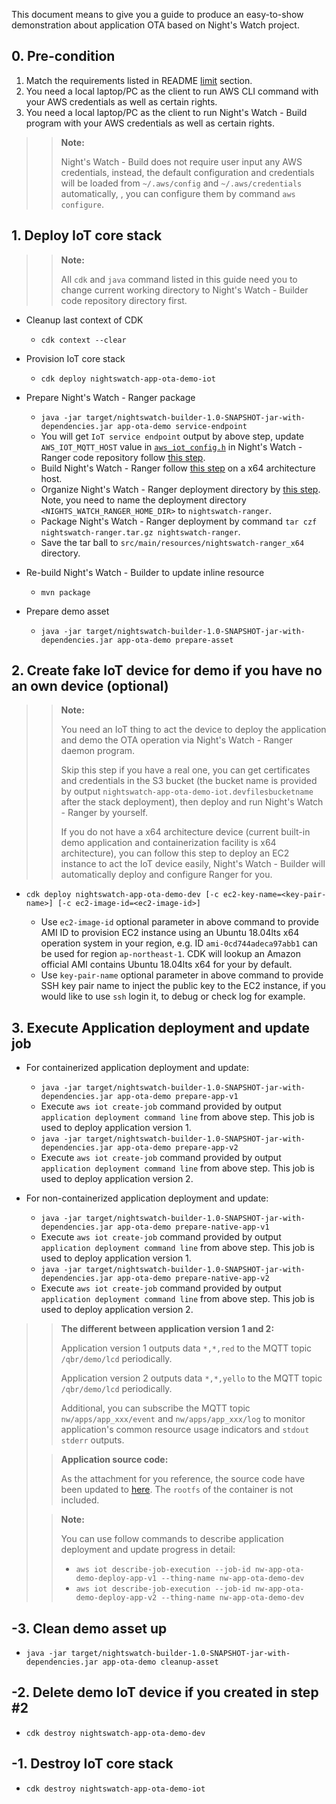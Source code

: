 This document means to give you a guide to produce an easy-to-show demonstration about application OTA based on Night's Watch project.

## 0. Pre-condition

1. Match the requirements listed in README [limit](http://git.awsrun.com/rp/nightswatch-builder#limit) section.
2. You need a local laptop/PC as the client to run AWS CLI command with your AWS credentials as well as certain rights.
3. You need a local laptop/PC as the client to run Night's Watch - Build program with your AWS credentials as well as certain rights.

>>**Note:**
>>
>> Night's Watch - Build does not require user input any AWS credentials, instead, the default configuration and credentials will be loaded from ``~/.aws/config`` and ``~/.aws/credentials`` automatically, , you can configure them by command ``aws configure``.

## 1. Deploy IoT core stack

>>**Note:**
>>
>> All `cdk` and `java` command listed in this guide need you to change current working directory to Night's Watch - Builder code repository directory first.

- Cleanup last context of CDK

    - ``cdk context --clear``

- Provision IoT core stack

    - ``cdk deploy nightswatch-app-ota-demo-iot``

- Prepare Night's Watch - Ranger package

    - ``java -jar target/nightswatch-builder-1.0-SNAPSHOT-jar-with-dependencies.jar app-ota-demo service-endpoint``
    - You will get `IoT service endpoint` output by above step, update `AWS_IOT_MQTT_HOST` value in [`aws_iot_config.h`](http://git.awsrun.com/rp/nightswatch-ranger/blob/master/aws_iot_config.h#L15) in Night's Watch - Ranger code repository follow [this step](http://git.awsrun.com/rp/nightswatch-ranger#device-client-parameter-configuration).
    - Build Night's Watch - Ranger follow [this step](http://git.awsrun.com/rp/nightswatch-ranger#basic) on a x64 architecture host.
    - Organize Night's Watch - Ranger deployment directory by [this step](http://git.awsrun.com/rp/nightswatch-ranger#deployment-directory-structure). Note, you need to name the deployment directory `<NIGHTS_WATCH_RANGER_HOME_DIR>` to `nightswatch-ranger`.
    - Package Night's Watch - Ranger deployment by command ``tar czf nightswatch-ranger.tar.gz nightswatch-ranger``.
    - Save the tar ball to `src/main/resources/nightswatch-ranger_x64` directory.

- Re-build Night's Watch - Builder to update inline resource

    - ``mvn package``

- Prepare demo asset

    - ``java -jar target/nightswatch-builder-1.0-SNAPSHOT-jar-with-dependencies.jar app-ota-demo prepare-asset``

## 2. Create fake IoT device for demo if you have no an own device (optional)

>>**Note:**
>>
>> You need an IoT thing to act the device to deploy the application and demo the OTA operation via Night's Watch - Ranger daemon program.
>>
>> Skip this step if you have a real one, you can get certificates and credentials in the S3 bucket (the bucket name is provided by output `nightswatch-app-ota-demo-iot.devfilesbucketname` after the stack deployment), then deploy and run Night's Watch - Ranger by yourself.
>>
>> If you do not have a x64 architecture device (current built-in demo application and containerization facility is x64 architecture), you can follow this step to deploy an EC2 instance to act the IoT device easily, Night's Watch - Builder will automatically deploy and configure Ranger for you.

- ``cdk deploy nightswatch-app-ota-demo-dev [-c ec2-key-name=<key-pair-name>] [-c ec2-image-id=<ec2-image-id>]``

    - Use `ec2-image-id` optional parameter in above command to provide AMI ID to provision EC2 instance using an Ubuntu 18.04lts x64 operation system in your region, e.g. ID  `ami-0cd744adeca97abb1` can be used for region `ap-northeast-1`. CDK will lookup an Amazon official AMI contains Ubuntu 18.04lts x64 for your by default.
    - Use `key-pair-name` optional parameter in above command to provide SSH key pair name to inject the public key to the EC2 instance, if you would like to use `ssh` login it, to debug or check log for example.

## 3. Execute Application deployment and update job

- For containerized application deployment and update:

    - ``java -jar target/nightswatch-builder-1.0-SNAPSHOT-jar-with-dependencies.jar app-ota-demo prepare-app-v1``
    - Execute ``aws iot create-job`` command provided by output `application deployment command line` from above step. This job is used to deploy application version 1.
    - ``java -jar target/nightswatch-builder-1.0-SNAPSHOT-jar-with-dependencies.jar app-ota-demo prepare-app-v2``
    - Execute ``aws iot create-job`` command provided by output `application deployment command line` from above step. This job is used to deploy application version 2.

- For non-containerized application deployment and update:

    - ``java -jar target/nightswatch-builder-1.0-SNAPSHOT-jar-with-dependencies.jar app-ota-demo prepare-native-app-v1``
    - Execute ``aws iot create-job`` command provided by output `application deployment command line` from above step. This job is used to deploy application version 1.
    - ``java -jar target/nightswatch-builder-1.0-SNAPSHOT-jar-with-dependencies.jar app-ota-demo prepare-native-app-v2``
    - Execute ``aws iot create-job`` command provided by output `application deployment command line` from above step. This job is used to deploy application version 2.

>>**The different between application version 1 and 2:**
>>
>> Application version 1 outputs data `*,*,red` to the MQTT topic `/qbr/demo/lcd` periodically.
>>
>> Application version 2 outputs data `*,*,yello` to the MQTT topic `/qbr/demo/lcd` periodically.
>>
>> Additional, you can subscribe the MQTT topic `nw/apps/app_xxx/event` and `nw/apps/app_xxx/log` to monitor application's common resource usage indicators and `stdout` `stderr` outputs.
>
>>**Application source code:**
>>
>> As the attachment for you reference, the source code have been updated to [here](http://git.awsrun.com/rp/nightswatch-builder/blob/master/demo/app_xxx_src).
>> The `rootfs` of the container is not included.
>
>>**Note:**
>>
>> You can use follow commands to describe application deployment and update progress in detail:
>> - ``aws iot describe-job-execution --job-id nw-app-ota-demo-deploy-app-v1 --thing-name nw-app-ota-demo-dev``
>> - ``aws iot describe-job-execution --job-id nw-app-ota-demo-deploy-app-v2 --thing-name nw-app-ota-demo-dev``

## -3. Clean demo asset up

- ``java -jar target/nightswatch-builder-1.0-SNAPSHOT-jar-with-dependencies.jar app-ota-demo cleanup-asset``

## -2. Delete demo IoT device if you created in step \#2

- ``cdk destroy nightswatch-app-ota-demo-dev``

## -1. Destroy IoT core stack

- ``cdk destroy nightswatch-app-ota-demo-iot``
